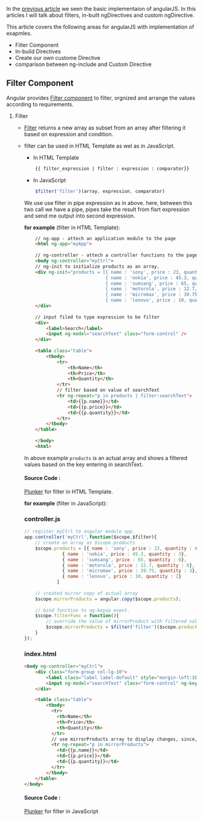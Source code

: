 In the [previous article](http://tutorials.pluralsight.com/front-end-javascript/getting-started-with-angularjs) we seen the basic implementaion of angularJS. In this articles I will talk about filters, in-built ngDirectives and custom ngDirective.

This article covers the following areas for angularJS with implementation of exapmles.

* Filter Component
* In-build Directives
* Create our own custome Directive
* comparison between ng-include and Custom Directive

## Filter Component

Angular provides [Filter component](https://docs.angularjs.org/api/ng/filter) to filter, orgnized and arrange the values according to requirements.

1. Filter
    
    - [Filter](https://docs.angularjs.org/api/ng/filter/filter) returns a new array as subset from an array after filtering it based on expression and condition.
    
    - filter can be used in HTML Template as wel as in JavaScript.

        * In HTML Template
        
        ```html
            {{ filter_expression | filter : expression : comparator}}
        ```
        
        * In JavaScript
        
        ```js
            $filter('filter')(array, expression, comparator)
        ```
        
        We use use filter in pipe expression as in above. here, between this two call we have a pipe, pipes take the result from fisrt expression and send me output into second expression.
        
        **for example** (filter in HTML Template):
        
        ```html
            // ng-app - attech an application module to the page
            <html ng-app="myApp">
            
            // ng-controller - attech a controller functions to the page
            <body ng-controller="myCtrl">
            // ng-init to initialize products as an array.
            <div ng-init="products = [{ name : 'sony', price : 23, quantity : 4},
                                      { name : 'nokia', price : 45.3, quantity : 3},
                                      { name : 'sumsang', price : 65, quantity : 6},
                                      { name : 'motorola', price : 12.7, quantity : 8},
                                      { name : 'micromax', price : 39.75, quantity : 3},
                                      { name : 'lenovo', price : 10, quantity : 2}]">
            </div>
            
            // input filed to type expression to be filter
            <div>
                <label>Search</label>
                <input ng-model="searchText" class="form-control" />
            </div>
            
            <table class="table">
                <tbody>
                    <tr>
                        <th>Name</th>
                        <th>Price</th>
                        <th>Quantity</th>
                    </tr>
                    // filter based on value of searchText
                    <tr ng-repeat="p in products | filter:searchText">
                        <td>{{p.name}}</td>
                        <td>{{p.price}}</td>
                        <td>{{p.quantity}}</td>
                    </tr>
                </tbody>
            </table>
            
            </body>
            <html>
        ```
        In above example `products` is an actual array and shows a filtered values based on the key entering in searchText.
        
        #### Source Code :
        
        [Plunker](https://plnkr.co/edit/buFI2NSz3Ago2KfillkB?p=preview) for filter in HTML Template.
        
        **for example** (filter in JavaScript):
        
        ### controller.js
        ```js
        // register myCtrl to angular module app.
        app.controller('myCtrl',function($scope,$filter){
            // create an array as $scope.products
            $scope.products = [{ name : 'sony', price : 23, quantity : 4},
                      { name : 'nokia', price : 45.3, quantity : 3},
                      { name : 'sumsang', price : 65, quantity : 6},
                      { name : 'motorola', price : 12.7, quantity : 8},
                      { name : 'micromax', price : 39.75, quantity : 3},
                      { name : 'lenovo', price : 10, quantity : 2}
                    ]
            
            // created mirror copy of actual array
            $scope.mirrorProducts = angular.copy($scope.products);                 
            
            // bind function to ng-keyup event.
            $scope.filterFunc = function(){
                // override the value of mirrorProduct with filtered value
                $scope.mirrorProducts = $filter('filter')($scope.products,{$ : $scope.searchText}); 
            }
        });
        ```
        
        ### index.html
        ```html
        <body ng-controller="myCtrl">
            <div class="form-group col-lg-10">
                <label class="label label-default" style="margin-left:10px">Search</label>
                <input ng-model="searchText" class="form-control" ng-keyup="filterFunc()" />
            </div>

            <table class="table">
                <tbody>
                  <tr>
                    <th>Name</th>
                    <th>Price</th>
                    <th>Quantity</th>
                  </tr>
                  // use mirrorProducts array to display changes, since, we are override mirrorProducts array each time with original products array. 
                  <tr ng-repeat="p in mirrorProducts">
                    <td>{{p.name}}</td>
                    <td>{{p.price}}</td>
                    <td>{{p.quantity}}</td>
                  </tr>
                </tbody>
            </table>
        </body>
        ```
        
        #### Source Code :
        
        [Plunker](https://plnkr.co/edit/kLVpQiianqKOXrTGExbi?p=preview) for filter in JavaScript
        
        
        
        
        
        
        




